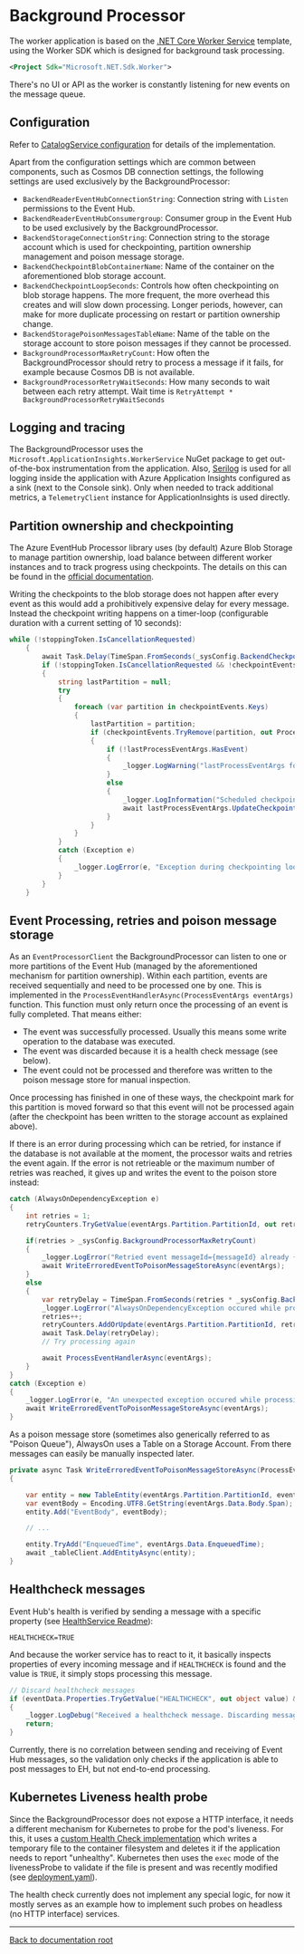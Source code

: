 # Background Processor

The worker application is based on the [.NET Core Worker Service](https://docs.microsoft.com/aspnet/core/fundamentals/host/hosted-services?view=aspnetcore-5.0&tabs=visual-studio) template, using the Worker SDK which is designed for background task processing.

```xml
<Project Sdk="Microsoft.NET.Sdk.Worker">
```

There's no UI or API as the worker is constantly listening for new events on the message queue.

## Configuration

Refer to [CatalogService configuration](../AlwaysOn.CatalogService/README.md#Configuration) for details of the implementation.

Apart from the configuration settings which are common between components, such as Cosmos DB connection settings, the following settings are used exclusively by the BackgroundProcessor:

- `BackendReaderEventHubConnectionString`: Connection string with `Listen` permissions to the Event Hub.
- `BackendReaderEventHubConsumergroup`: Consumer group in the Event Hub to be used exclusively by the BackgroundProcessor.
- `BackendStorageConnectionString`: Connection string to the storage account which is used for checkpointing, partition ownership management and poison message storage.
- `BackendCheckpointBlobContainerName`: Name of the container on the aforementioned blob storage account.
- `BackendCheckpointLoopSeconds`: Controls how often checkpointing on blob storage happens. The more frequent, the more overhead this creates and will slow down processing. Longer periods, however, can make for more duplicate processing on restart or partition ownership change.
- `BackendStoragePoisonMessagesTableName`: Name of the table on the storage account to store poison messages if they cannot be processed.
- `BackgroundProcessorMaxRetryCount`: How often the BackgroundProcessor should retry to process a message if it fails, for example because Cosmos DB is not available.
- `BackgroundProcessorRetryWaitSeconds`: How many seconds to wait between each retry attempt. Wait time is `RetryAttempt * BackgroundProcessorRetryWaitSeconds`

## Logging and tracing

The BackgroundProcessor uses the `Microsoft.ApplicationInsights.WorkerService` NuGet package to get out-of-the-box instrumentation from the application. Also, [Serilog](https://github.com/serilog/serilog-extensions-logging) is used for all logging inside the application with Azure Application Insights configured as a sink (next to the Console sink). Only when needed to track additional metrics, a `TelemetryClient` instance for ApplicationInsights is used directly.

## Partition ownership and checkpointing

The Azure EventHub Processor library uses (by default) Azure Blob Storage to manage partition ownership, load balance between different worker instances and to track progress using checkpoints. The details on this can be found in the [official documentation](https://docs.microsoft.com/azure/event-hubs/event-processor-balance-partition-load#partition-ownership-tracking).

Writing the checkpoints to the blob storage does not happen after every event as this would add a prohibitively expensive delay for every message. Instead the checkpoint writing happens on a timer-loop (configurable duration with a current setting of 10 seconds):

```csharp
while (!stoppingToken.IsCancellationRequested)
    {
        await Task.Delay(TimeSpan.FromSeconds(_sysConfig.BackendCheckpointLoopSeconds), stoppingToken);
        if (!stoppingToken.IsCancellationRequested && !checkpointEvents.IsEmpty)
        {
            string lastPartition = null;
            try
            {
                foreach (var partition in checkpointEvents.Keys)
                {
                    lastPartition = partition;
                    if (checkpointEvents.TryRemove(partition, out ProcessEventArgs lastProcessEventArgs))
                    {
                        if (!lastProcessEventArgs.HasEvent)
                        {
                            _logger.LogWarning("lastProcessEventArgs for partiton={partition} has no event. Nothing to be checkpointed", partition);
                        }
                        else
                        {
                            _logger.LogInformation("Scheduled checkpointing for partition {partition}. Offset={offset}", partition, lastProcessEventArgs.Data.Offset);
                            await lastProcessEventArgs.UpdateCheckpointAsync();
                        }
                    }
                }
            }
            catch (Exception e)
            {
                _logger.LogError(e, "Exception during checkpointing loop for partition={lastPartition}", lastPartition);
            }
        }
    }
```

## Event Processing, retries and poison message storage

As an `EventProcessorClient` the BackgroundProcessor can listen to one or more partitions of the Event Hub (managed by the aforementioned mechanism for partition ownership). Within each partition, events are received sequentially and need to be processed one by one. This is implemented in the `ProcessEventHandlerAsync(ProcessEventArgs eventArgs)` function. This function must only return once the processing of an event is fully completed. That means either:
- The event was successfully processed. Usually this means some write operation to the database was executed.
- The event was discarded because it is a health check message (see below).
- The event could not be processed and therefore was written to the poison message store for manual inspection.

Once processing has finished in one of these ways, the checkpoint mark for this partition is moved forward so that this event will not be processed again (after the checkpoint has been written to the storage account as explained above).

If there is an error during processing which can be retried, for instance if the database is not available at the moment, the processor waits and retries the event again. If the error is not retrieable or the maximum number of retries was reached, it gives up and writes the event to the poison store instead:

```csharp
catch (AlwaysOnDependencyException e)
{
    int retries = 1;
    retryCounters.TryGetValue(eventArgs.Partition.PartitionId, out retries);

    if(retries > _sysConfig.BackgroundProcessorMaxRetryCount)
    {
        _logger.LogError("Retried event messageId={messageId} already {retries}/{maxRetries} times. Giving up, writing Event to poision queue.", eventArgs.Data.MessageId, retries, _sysConfig.BackgroundProcessorMaxRetryCount);
        await WriteErroredEventToPoisonMessageStoreAsync(eventArgs);
    }
    else
    {
        var retryDelay = TimeSpan.FromSeconds(retries * _sysConfig.BackgroundProcessorRetryWaitSeconds); // Exponential backoff
        _logger.LogError("AlwaysOnDependencyException occured while processing event messageId={messageId}, StatusCode={statusCode}. Will retry after {retryDelay}. Retry attempt: {retry}/{maxRetries}", eventArgs.Data.MessageId, e.StatusCode, retryDelay, retries, _sysConfig.BackgroundProcessorMaxRetryCount);
        retries++;
        retryCounters.AddOrUpdate(eventArgs.Partition.PartitionId, retries, (key, existingValue) => { return retries; }); // Update retry counter for this partition
        await Task.Delay(retryDelay);
        // Try processing again

        await ProcessEventHandlerAsync(eventArgs);
    }
}
catch (Exception e)
{
    _logger.LogError(e, "An unexpected exception occured while processing event messageId={messageId}. Cannot process, writing event to poision queue.", eventArgs.Data.MessageId);
    await WriteErroredEventToPoisonMessageStoreAsync(eventArgs);
}
```

As a poison message store (sometimes also generically referred to as "Poison Queue"), AlwaysOn uses a Table on a Storage Account. From there messages can easily be manually inspected later.

```csharp
private async Task WriteErroredEventToPoisonMessageStoreAsync(ProcessEventArgs eventArgs)
{

    var entity = new TableEntity(eventArgs.Partition.PartitionId, eventArgs.Data.MessageId);
    var eventBody = Encoding.UTF8.GetString(eventArgs.Data.Body.Span);
    entity.Add("EventBody", eventBody);

    // ...

    entity.TryAdd("EnqueuedTime", eventArgs.Data.EnqueuedTime);
    await _tableClient.AddEntityAsync(entity);
}
```


## Healthcheck messages

Event Hub's health is verified by sending a message with a specific property (see [HealthService Readme](/src/app/AlwaysOn.HealthService/README.md)):

```
HEALTHCHECK=TRUE
```

And because the worker service has to react to it, it basically inspects properties of every incoming message and if `HEALTHCHECK` is found and the value is `TRUE`, it simply stops processing this message.

```csharp
// Discard healthcheck messages
if (eventData.Properties.TryGetValue("HEALTHCHECK", out object value) && (string)value == "TRUE")
{
    _logger.LogDebug("Received a healthcheck message. Discarding message");
    return;
}
```

Currently, there is no correlation between sending and receiving of Event Hub messages, so the validation only checks if the application is able to post messages to EH, but not end-to-end processing.

## Kubernetes Liveness health probe

Since the BackgroundProcessor does not expose a HTTP interface, it needs a different mechanism for Kubernetes to probe for the pod's liveness. For this, it uses a [custom Health Check implementation](/src/app/AlwaysOn.BackgroundProcessor/HealthCheckPublisher.cs) which writes a temporary file to the container filesystem and deletes it if the application needs to report "unhealthy". Kubernetes then uses the `exec` mode of the livenessProbe to validate if the file is present and was recently modified (see [deployment.yaml](/src/app/charts/BackgroundProcessor/templates/deployment.yaml)).

The health check currently does not implement any special logic, for now it mostly serves as an example how to implement such probes on headless (no HTTP interface) services.

---

[Back to documentation root](/docs/README.md)
